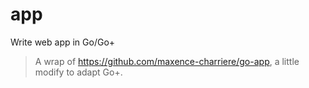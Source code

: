 # app
Write web app in Go/Go+

> A wrap of https://github.com/maxence-charriere/go-app, a little modify to adapt Go+.
